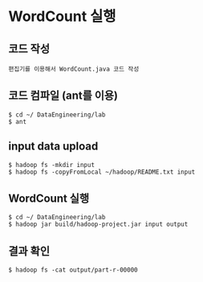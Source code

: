 # WordCount 실행
## 코드 작성
```
편집기를 이용해서 WordCount.java 코드 작성
```
## 코드 컴파일 (ant를 이용)
```
$ cd ~/ DataEngineering/lab
$ ant
```
## input data upload
```
$ hadoop fs -mkdir input
$ hadoop fs -copyFromLocal ~/hadoop/README.txt input
```
## WordCount 실행
```
$ cd ~/ DataEngineering/lab
$ hadoop jar build/hadoop-project.jar input output
```
## 결과 확인
```
$ hadoop fs -cat output/part-r-00000
```
